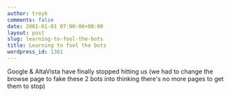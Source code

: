 ```yaml
---
author: troyh
comments: false
date: 2001-01-01 07:00:00+00:00
layout: post
slug: learning-to-fool-the-bots
title: Learning to fool the bots
wordpress_id: 1361
---
```


Google & AltaVista have finally stopped hitting us (we had to change the browse page to fake these 2 bots into thinking there's no more pages to get them to stop)
